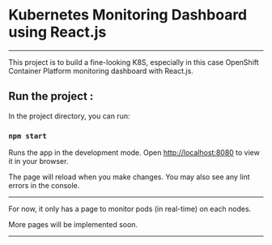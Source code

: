 # Kubernetes Monitoring Dashboard using React.js

---

This project is to build a fine-looking K8S, especially in this case OpenShift Container Platform monitoring dashboard with React.js.

## Run the project :

In the project directory, you can run:

### `npm start`

Runs the app in the development mode.
Open [http://localhost:8080](http://localhost:8080) to view it in your browser.

The page will reload when you make changes.
You may also see any lint errors in the console.



---

For now, it only has a page to monitor pods (in real-time) on each nodes.

More pages will be implemented soon.

---
